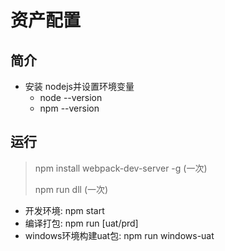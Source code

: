 # 资产配置
## 简介
* 安装 nodejs并设置环境变量
  * node --version
  * npm --version



## 运行
> npm install webpack-dev-server -g  (一次)
>
> npm run dll (一次)

* 开发环境: npm start 
* 编译打包: npm run [uat/prd]
* windows环境构建uat包: npm run windows-uat
